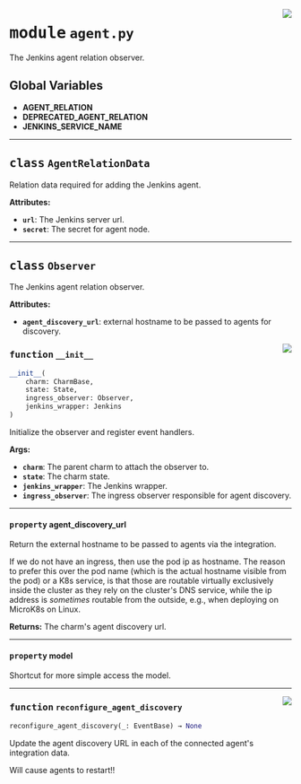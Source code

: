 <!-- markdownlint-disable -->

<a href="../src/agent.py#L0"><img align="right" style="float:right;" src="https://img.shields.io/badge/-source-cccccc?style=flat-square"></a>

# <kbd>module</kbd> `agent.py`
The Jenkins agent relation observer. 

**Global Variables**
---------------
- **AGENT_RELATION**
- **DEPRECATED_AGENT_RELATION**
- **JENKINS_SERVICE_NAME**


---

## <kbd>class</kbd> `AgentRelationData`
Relation data required for adding the Jenkins agent. 



**Attributes:**
 
 - <b>`url`</b>:  The Jenkins server url. 
 - <b>`secret`</b>:  The secret for agent node. 





---

## <kbd>class</kbd> `Observer`
The Jenkins agent relation observer. 



**Attributes:**
 
 - <b>`agent_discovery_url`</b>:  external hostname to be passed to agents for discovery. 

<a href="../src/agent.py#L39"><img align="right" style="float:right;" src="https://img.shields.io/badge/-source-cccccc?style=flat-square"></a>

### <kbd>function</kbd> `__init__`

```python
__init__(
    charm: CharmBase,
    state: State,
    ingress_observer: Observer,
    jenkins_wrapper: Jenkins
)
```

Initialize the observer and register event handlers. 



**Args:**
 
 - <b>`charm`</b>:  The parent charm to attach the observer to. 
 - <b>`state`</b>:  The charm state. 
 - <b>`jenkins_wrapper`</b>:  The Jenkins wrapper. 
 - <b>`ingress_observer`</b>:  The ingress observer responsible for agent discovery. 


---

#### <kbd>property</kbd> agent_discovery_url

Return the external hostname to be passed to agents via the integration. 

If we do not have an ingress, then use the pod ip as hostname. The reason to prefer this over the pod name (which is the actual hostname visible from the pod) or a K8s service, is that those are routable virtually exclusively inside the cluster as they rely on the cluster's DNS service, while the ip address is _sometimes_ routable from the outside, e.g., when deploying on MicroK8s on Linux. 



**Returns:**
  The charm's agent discovery url. 

---

#### <kbd>property</kbd> model

Shortcut for more simple access the model. 



---

<a href="../src/agent.py#L246"><img align="right" style="float:right;" src="https://img.shields.io/badge/-source-cccccc?style=flat-square"></a>

### <kbd>function</kbd> `reconfigure_agent_discovery`

```python
reconfigure_agent_discovery(_: EventBase) → None
```

Update the agent discovery URL in each of the connected agent's integration data. 

Will cause agents to restart!! 


